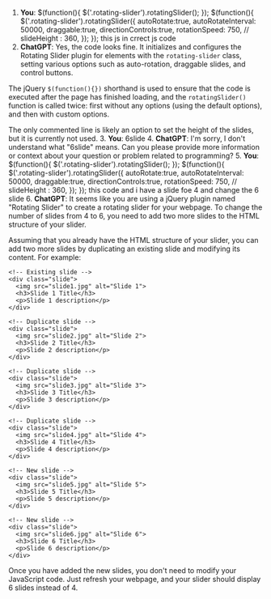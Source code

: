 1. **You**:  $(function(){
          $('.rotating-slider').rotatingSlider();
        });
        $(function(){
          $('.rotating-slider').rotatingSlider({
            autoRotate:true,
            autoRotateInterval: 50000,
            draggable:true,
            directionControls:true,
            rotationSpeed: 750,
            // slideHeight : 360,
          });
        });
this js in crrect js code
2. **ChatGPT**: Yes, the code looks fine. It initializes and configures the Rotating Slider plugin for elements with the `rotating-slider` class, setting various options such as auto-rotation, draggable slides, and control buttons. 

The jQuery `$(function(){})` shorthand is used to ensure that the code is executed after the page has finished loading, and the `rotatingSlider()` function is called twice: first without any options (using the default options), and then with custom options.

The only commented line is likely an option to set the height of the slides, but it is currently not used.
3. **You**: 6slide
4. **ChatGPT**: I'm sorry, I don't understand what "6slide" means. Can you please provide more information or context about your question or problem related to programming?
5. **You**:  $(function(){
          $('.rotating-slider').rotatingSlider();
        });
        $(function(){
          $('.rotating-slider').rotatingSlider({
            autoRotate:true,
            autoRotateInterval: 50000,
            draggable:true,
            directionControls:true,
            rotationSpeed: 750,
            // slideHeight : 360,
          });
        });
this code and i have a slide foe 4 and change the 6 slide
6. **ChatGPT**: It seems like you are using a jQuery plugin named "Rotating Slider" to create a rotating slider for your webpage. To change the number of slides from 4 to 6, you need to add two more slides to the HTML structure of your slider.

Assuming that you already have the HTML structure of your slider, you can add two more slides by duplicating an existing slide and modifying its content. For example:

```
<!-- Existing slide -->
<div class="slide">
  <img src="slide1.jpg" alt="Slide 1">
  <h3>Slide 1 Title</h3>
  <p>Slide 1 description</p>
</div>

<!-- Duplicate slide -->
<div class="slide">
  <img src="slide2.jpg" alt="Slide 2">
  <h3>Slide 2 Title</h3>
  <p>Slide 2 description</p>
</div>

<!-- Duplicate slide -->
<div class="slide">
  <img src="slide3.jpg" alt="Slide 3">
  <h3>Slide 3 Title</h3>
  <p>Slide 3 description</p>
</div>

<!-- Duplicate slide -->
<div class="slide">
  <img src="slide4.jpg" alt="Slide 4">
  <h3>Slide 4 Title</h3>
  <p>Slide 4 description</p>
</div>

<!-- New slide -->
<div class="slide">
  <img src="slide5.jpg" alt="Slide 5">
  <h3>Slide 5 Title</h3>
  <p>Slide 5 description</p>
</div>

<!-- New slide -->
<div class="slide">
  <img src="slide6.jpg" alt="Slide 6">
  <h3>Slide 6 Title</h3>
  <p>Slide 6 description</p>
</div>
```

Once you have added the new slides, you don't need to modify your JavaScript code. Just refresh your webpage, and your slider should display 6 slides instead of 4.